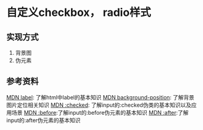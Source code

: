 # 自定义checkbox， radio样式

## 实现方式
1. 背景图
2. 伪元素

## 参考资料
[MDN label](https://developer.mozilla.org/en-US/docs/Web/HTML/Element/label): 了解html中label的基本知识
[MDN background-position](https://developer.mozilla.org/en-US/docs/Web/CSS/background-position): 了解背景图片定位相关知识
[MDN :checked](https://developer.mozilla.org/en-US/docs/Web/CSS/:checked): 了解input的:checked伪类的基本知识以及应用场景
[MDN :before](https://developer.mozilla.org/en-US/docs/Web/CSS/::before):了解input的:before伪元素的基本知识
[MDN :after](https://developer.mozilla.org/en-US/docs/Web/CSS/::after):了解input的:after伪元素的基本知识
